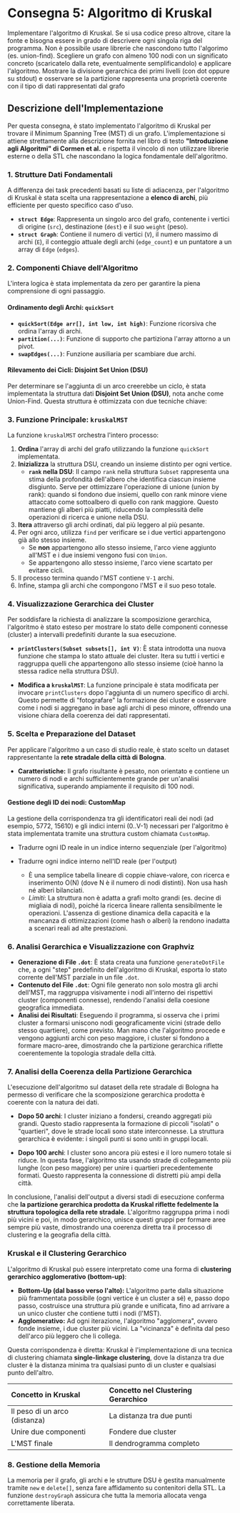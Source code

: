 # Consegna 5: Algoritmo di Kruskal

Implementare l'algoritmo di Kruskal. Se si usa codice preso altrove, citare la fonte e bisogna essere in grado di descrivere ogni singola riga del programma. Non è possibile usare librerie che nascondono tutto l'algorimo (es. union-find). Scegliere un grafo con almeno 100 nodi con un significato concreto (scaricatelo dalla rete, eventualmente semplificandolo) e applicare l'algoritmo. Mostrare la divisione gerarchica dei primi livelli (con dot oppure su stdout) e osservare se la partizione rappresenta una proprietà coerente con il tipo di dati rappresentati dal grafo

## Descrizione dell'Implementazione

Per questa consegna, è stato implementato l'algoritmo di Kruskal per trovare il Minimum Spanning Tree (MST) di un grafo. L'implementazione si attiene strettamente alla descrizione fornita nel libro di testo **"Introduzione agli Algoritmi" di Cormen et al.** e rispetta il vincolo di non utilizzare librerie esterne o della STL che nascondano la logica fondamentale dell'algoritmo.

### 1. Strutture Dati Fondamentali

A differenza dei task precedenti basati su liste di adiacenza, per l'algoritmo di Kruskal è stata scelta una rappresentazione a **elenco di archi**, più efficiente per questo specifico caso d'uso.

- **`struct Edge`**: Rappresenta un singolo arco del grafo, contenente i vertici di origine (`src`), destinazione (`dest`) e il suo `weight` (peso).
- **`struct Graph`**: Contiene il numero di vertici (`V`), il numero massimo di archi (`E`), il conteggio attuale degli archi (`edge_count`) e un puntatore a un array di `Edge` (`edges`).

### 2. Componenti Chiave dell'Algoritmo

L'intera logica è stata implementata da zero per garantire la piena comprensione di ogni passaggio.

#### Ordinamento degli Archi: `quickSort`

- **`quickSort(Edge arr[], int low, int high)`**: Funzione ricorsiva che ordina l'array di archi.
- **`partition(...)`**: Funzione di supporto che partiziona l'array attorno a un pivot.
- **`swapEdges(...)`**: Funzione ausiliaria per scambiare due archi.

#### Rilevamento dei Cicli: Disjoint Set Union (DSU)

Per determinare se l'aggiunta di un arco creerebbe un ciclo, è stata implementata la struttura dati **Disjoint Set Union (DSU)**, nota anche come Union-Find. Questa struttura è ottimizzata con due tecniche chiave:

### 3. Funzione Principale: `kruskalMST`

La funzione `kruskalMST` orchestra l'intero processo:

1. **Ordina** l'array di archi del grafo utilizzando la funzione `quickSort` implementata.
2. **Inizializza** la struttura DSU, creando un insieme distinto per ogni vertice.
     - **`rank` nella DSU**: Il campo `rank` nella struttura `Subset` rappresenta una stima della profondità dell'albero che identifica ciascun insieme disgiunto. Serve per ottimizzare l'operazione di unione (union by rank): quando si fondono due insiemi, quello con rank minore viene attaccato come sottoalbero di quello con rank maggiore. Questo mantiene gli alberi più piatti, riducendo la complessità delle operazioni di ricerca e unione nella DSU.
3. **Itera** attraverso gli archi ordinati, dal più leggero al più pesante.
4. Per ogni arco, utilizza `find` per verificare se i due vertici appartengono già allo stesso insieme.
    - Se **non** appartengono allo stesso insieme, l'arco viene aggiunto all'MST e i due insiemi vengono fusi con `Union`.
    - Se appartengono allo stesso insieme, l'arco viene scartato per evitare cicli.
5. Il processo termina quando l'MST contiene `V-1` archi.
6. Infine, stampa gli archi che compongono l'MST e il suo peso totale.

### 4. Visualizzazione Gerarchica dei Cluster

Per soddisfare la richiesta di analizzare la scomposizione gerarchica, l'algoritmo è stato esteso per mostrare lo stato delle componenti connesse (cluster) a intervalli predefiniti durante la sua esecuzione.

- **`printClusters(Subset subsets[], int V)`**: È stata introdotta una nuova funzione che stampa lo stato attuale dei cluster. Itera su tutti i vertici e raggruppa quelli che appartengono allo stesso insieme (cioè hanno la stessa radice nella struttura DSU).

- **Modifica a `kruskalMST`**: La funzione principale è stata modificata per invocare `printClusters` dopo l'aggiunta di un numero specifico di archi. Questo permette di "fotografare" la formazione dei cluster e osservare come i nodi si aggregano in base agli archi di peso minore, offrendo una visione chiara della coerenza dei dati rappresentati.

### 5. Scelta e Preparazione del Dataset

Per applicare l'algoritmo a un caso di studio reale, è stato scelto un dataset rappresentante la **rete stradale della città di Bologna**.

- **Caratteristiche:** Il grafo risultante è pesato, non orientato e contiene un numero di nodi e archi sufficientemente grande per un'analisi significativa, superando ampiamente il requisito di 100 nodi.

#### Gestione degli ID dei nodi: CustomMap

La gestione della corrispondenza tra gli identificatori reali dei nodi (ad esempio, 5772, 15610) e gli indici interni (0..V-1) necessari per l'algoritmo è stata implementata tramite una struttura custom chiamata `CustomMap`.

- Tradurre ogni ID reale in un indice interno sequenziale (per l'algoritmo)
- Tradurre ogni indice interno nell'ID reale (per l'output)

  - È una semplice tabella lineare di coppie chiave-valore, con ricerca e inserimento O(N) (dove N è il numero di nodi distinti). Non usa hash né alberi bilanciati.
  - *Limiti*: La struttura non è adatta a grafi molto grandi (es. decine di migliaia di nodi), poiché la ricerca lineare rallenta sensibilmente le operazioni. L'assenza di gestione dinamica della capacità e la mancanza di ottimizzazioni (come hash o alberi) la rendono inadatta a scenari reali ad alte prestazioni.

### 6. Analisi Gerarchica e Visualizzazione con Graphviz

- **Generazione di File `.dot`**: È stata creata una funzione `generateDotFile` che, a ogni "step" predefinito dell'algoritmo di Kruskal, esporta lo stato corrente dell'MST parziale in un file `.dot`.
- **Contenuto del File `.dot`**: Ogni file generato non solo mostra gli archi dell'MST, ma raggruppa visivamente i nodi all'interno dei rispettivi cluster (componenti connesse), rendendo l'analisi della coesione geografica immediata.
- **Analisi dei Risultati**: Eseguendo il programma, si osserva che i primi cluster a formarsi uniscono nodi geograficamente vicini (strade dello stesso quartiere), come previsto. Man mano che l'algoritmo procede e vengono aggiunti archi con peso maggiore, i cluster si fondono a formare macro-aree, dimostrando che la partizione gerarchica riflette coerentemente la topologia stradale della città.

### 7. Analisi della Coerenza della Partizione Gerarchica

L'esecuzione dell'algoritmo sul dataset della rete stradale di Bologna ha permesso di verificare che la scomposizione gerarchica prodotta è coerente con la natura dei dati.

- **Dopo 50 archi**: I cluster iniziano a fondersi, creando aggregati più grandi. Questo stadio rappresenta la formazione di piccoli "isolati" o "quartieri", dove le strade locali sono state interconnesse. La struttura gerarchica è evidente: i singoli punti si sono uniti in gruppi locali.

- **Dopo 100 archi**: I cluster sono ancora più estesi e il loro numero totale si riduce. In questa fase, l'algoritmo sta usando strade di collegamento più lunghe (con peso maggiore) per unire i quartieri precedentemente formati. Questo rappresenta la connessione di distretti più ampi della città.

In conclusione, l'analisi dell'output a diversi stadi di esecuzione conferma che **la partizione gerarchica prodotta da Kruskal riflette fedelmente la struttura topologica della rete stradale**. L'algoritmo raggruppa prima i nodi più vicini e poi, in modo gerarchico, unisce questi gruppi per formare aree sempre più vaste, dimostrando una coerenza diretta tra il processo di clustering e la geografia della città.

### Kruskal e il Clustering Gerarchico

L'algoritmo di Kruskal può essere interpretato come una forma di **clustering gerarchico agglomerativo (bottom-up)**:

- **Bottom-Up (dal basso verso l'alto):** L'algoritmo parte dalla situazione più frammentata possibile (ogni vertice è un cluster a sé) e, passo dopo passo, costruisce una struttura più grande e unificata, fino ad arrivare a un unico cluster che contiene tutti i nodi (l'MST).
- **Agglomerativo:** Ad ogni iterazione, l'algoritmo "agglomera", ovvero fonde insieme, i due cluster più vicini. La "vicinanza" è definita dal peso dell'arco più leggero che li collega.

Questa corrispondenza è diretta: Kruskal è l'implementazione di una tecnica di clustering chiamata **single-linkage clustering**, dove la distanza tra due cluster è la distanza minima tra qualsiasi punto di un cluster e qualsiasi punto dell'altro.

| Concetto in Kruskal          | Concetto nel Clustering Gerarchico |
| :--------------------------- | :--------------------------------- |
| Il peso di un arco (distanza) | La distanza tra due punti          |
| Unire due componenti         | Fondere due cluster                |
| L'MST finale                 | Il dendrogramma completo           |

### 8. Gestione della Memoria

La memoria per il grafo, gli archi e le strutture DSU è gestita manualmente tramite `new` e `delete[]`, senza fare affidamento su contenitori della STL. La funzione `destroyGraph` assicura che tutta la memoria allocata venga correttamente liberata.
